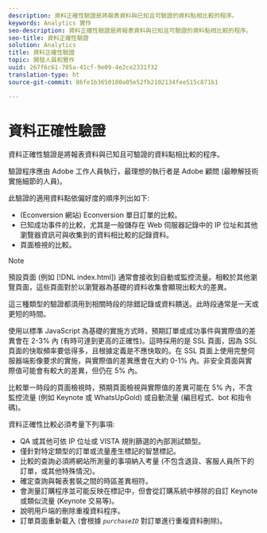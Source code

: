 ```yaml
---
description: 資料正確性驗證是將報表資料與已知且可驗證的資料點相比較的程序。
keywords: Analytics 實作
seo-description: 資料正確性驗證是將報表資料與已知且可驗證的資料點相比較的程序。
seo-title: 資料正確性驗證
solution: Analytics
title: 資料正確性驗證
topic: 開發人員和實作
uuid: 267f6c61-705a-41cf-9e09-4e2ce2331f32
translation-type: ht
source-git-commit: 86fe1b3650100a05e52fb2102134fee515c871b1

---
```



# 資料正確性驗證

資料正確性驗證是將報表資料與已知且可驗證的資料點相比較的程序。

驗證程序應由 Adobe 工作人員執行，最理想的執行者是 Adobe 顧問 (最瞭解技術實施細節的人員)。

此驗證的適用資料點依偏好度的順序列出如下: 

* (Econversion 網站) Econversion 單日訂單的比較。
* 已知成功事件的比較，尤其是一般儲存在 Web 伺服器記錄中的 IP 位址和其他瀏覽器資訊可與收集到的資料相比較的記錄資料。
* 頁面檢視的比較。

>[!NOTE]
>
>預設頁面 (例如 [!DNL index.html]) 通常會接收到自動或監控流量。相較於其他瀏覽頁面，這些頁面對於以瀏覽器為基礎的資料收集會顯現出較大的差異。

這三種類型的驗證都須用到相關時段的除錯記錄或資料饋送。此時段通常是一天或更短的時間。

使用以標準 JavaScript 為基礎的實施方式時，預期訂單或成功事件與實際值的差異會在 2-3% 內 (有時可達到更高的正確性)。這時採用的是 SSL 頁面，因為 SSL 頁面的快取頻率要低得多，且根據定義是不應快取的。在 SSL 頁面上使用完整伺服器端影像要求的實施，與實際值的差異應會在大約 0-1% 內。非安全頁面與實際值可能會有較大的差異，但仍在 5% 內。

比較單一時段的頁面檢視時，預期頁面檢視與實際值的差異可能在 5% 內，不含監控流量 (例如 Keynote 或 WhatsUpGold) 或自動流量 (編目程式、bot 和指令碼)。

資料正確性比較必須考量下列事項: 

* QA 或其他可依 IP 位址或 VISTA 規則篩選的內部測試類型。
* 僅針對特定類型的訂單或流量產生標記的智慧標記。
* 比較的查詢必須將網站所測量的事項納入考量 (不包含退貨、客服人員所下的訂單，或其他特殊情況)。
* 確定查詢與報表套裝之間的時區差異相符。
* 會測量訂購程序並可能反映在標記中，但會從訂購系統中移除的自訂 Keynote 或類似流量 (Keynote 交易等)。
* 說明用戶端的刪除重複資料程序。
* 訂單頁面重新載入 (會根據  *`purchaseID`* 對訂單進行重複資料刪除)。

